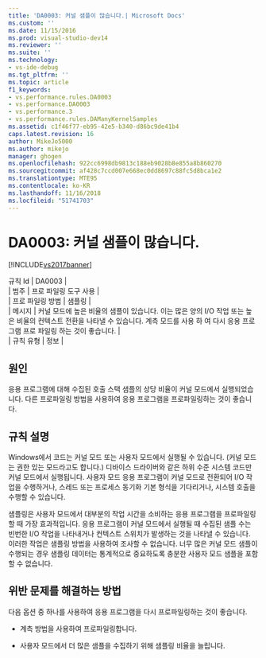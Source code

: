 ```yaml
---
title: 'DA0003: 커널 샘플이 많습니다.| Microsoft Docs'
ms.custom: ''
ms.date: 11/15/2016
ms.prod: visual-studio-dev14
ms.reviewer: ''
ms.suite: ''
ms.technology:
- vs-ide-debug
ms.tgt_pltfrm: ''
ms.topic: article
f1_keywords:
- vs.performance.rules.DA0003
- vs.performance.DA0003
- vs.performance.3
- vs.performance.rules.DAManyKernelSamples
ms.assetid: c1f46f77-eb95-42e5-b340-d86bc9de41b4
caps.latest.revision: 16
author: MikeJo5000
ms.author: mikejo
manager: ghogen
ms.openlocfilehash: 922cc6998db9813c188eb9028b8e855a8b860270
ms.sourcegitcommit: af428c7ccd007e668ec0dd8697c88fc5d8bca1e2
ms.translationtype: MTE95
ms.contentlocale: ko-KR
ms.lasthandoff: 11/16/2018
ms.locfileid: "51741703"
---
```

# <a name="da0003-many-kernel-samples"></a>DA0003: 커널 샘플이 많습니다.
[!INCLUDE[vs2017banner](../includes/vs2017banner.md)]

규칙 Id | DA0003 |  
| 범주 | 프로 파일링 도구 사용 |  
| 프로 파일링 방법 | 샘플링 |  
| 메시지 | 커널 모드에 높은 비율의 샘플이 있습니다. 이는 많은 양의 I/O 작업 또는 높은 비율의 컨텍스트 전환을 나타낼 수 있습니다. 계측 모드를 사용 하 여 다시 응용 프로그램 프로 파일링 하는 것이 좋습니다. |  
| 규칙 유형 | 정보 |  
  
## <a name="cause"></a>원인  
 응용 프로그램에 대해 수집된 호출 스택 샘플의 상당 비율이 커널 모드에서 실행되었습니다. 다른 프로파일링 방법을 사용하여 응용 프로그램을 프로파일링하는 것이 좋습니다.  
  
## <a name="rule-description"></a>규칙 설명  
 Windows에서 코드는 커널 모드 또는 사용자 모드에서 실행될 수 있습니다. (커널 모드는 권한 있는 모드라고도 합니다.) 디바이스 드라이버와 같은 하위 수준 시스템 코드만 커널 모드에서 실행됩니다. 사용자 모드 응용 프로그램이 커널 모드로 전환되어 I/O 작업을 수행하거나, 스레드 또는 프로세스 동기화 기본 형식을 기다리거나, 시스템 호출을 수행할 수 있습니다.  
  
 샘플링은 사용자 모드에서 대부분의 작업 시간을 소비하는 응용 프로그램을 프로파일링할 때 가장 효과적입니다. 응용 프로그램이 커널 모드에서 실행될 때 수집된 샘플 수는 빈번한 I/O 작업을 나타내거나 컨텍스트 스위치가 발생하는 것을 나타낼 수 있습니다. 이러한 작업은 샘플링 방법을 사용하여 조사할 수 없습니다. 너무 많은 커널 모드 샘플이 수행되는 경우 샘플링 데이터는 통계적으로 중요하도록 충분한 사용자 모드 샘플을 포함할 수 없습니다.  
  
## <a name="how-to-fix-violations"></a>위반 문제를 해결하는 방법  
 다음 옵션 중 하나를 사용하여 응용 프로그램을 다시 프로파일링하는 것이 좋습니다.  
  
-   계측 방법을 사용하여 프로파일링합니다.  
  
-   사용자 모드에서 더 많은 샘플을 수집하기 위해 샘플링 비율을 늘립니다.



